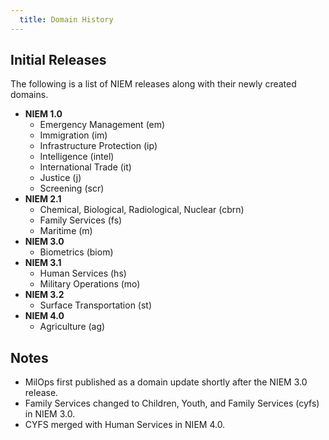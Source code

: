 ```yaml
---
  title: Domain History
---
```


## Initial Releases

The following is a list of NIEM releases along with their newly created domains.

- **NIEM 1.0**
  - Emergency Management (em)
  - Immigration (im)
  - Infrastructure Protection (ip)
  - Intelligence (intel)
  - International Trade (it)
  - Justice (j)
  - Screening (scr)
- **NIEM 2.1**
  - Chemical, Biological, Radiological, Nuclear (cbrn)
  - Family Services (fs)
  - Maritime (m)
- **NIEM 3.0**
  - Biometrics (biom)
- **NIEM 3.1**
  - Human Services (hs)
  - Military Operations (mo)
- **NIEM 3.2**
  - Surface Transportation (st)
- **NIEM 4.0**
  - Agriculture (ag)

## Notes

- MilOps first published as a domain update shortly after the NIEM 3.0 release.
- Family Services changed to Children, Youth, and Family Services (cyfs) in NIEM 3.0.
- CYFS merged with Human Services in NIEM 4.0.
